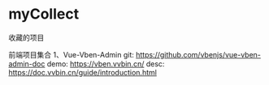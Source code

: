 # myCollect
收藏的项目


前端项目集合
1、Vue-Vben-Admin
git: https://github.com/vbenjs/vue-vben-admin-doc
demo: https://vben.vvbin.cn/
desc: https://doc.vvbin.cn/guide/introduction.html
